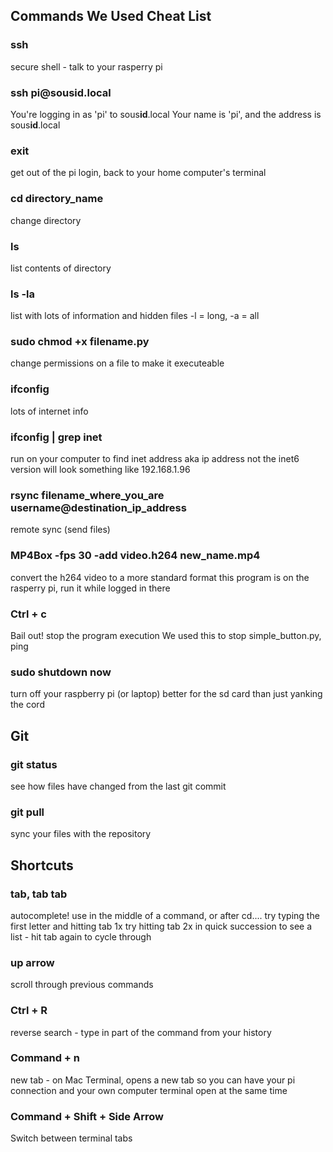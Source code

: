 ## Commands We Used Cheat List

### ssh
secure shell - talk to your rasperry pi

### ssh pi@sous**id**.local
You're logging in as 'pi' to sous**id**.local
Your name is 'pi', and the address is sous**id**.local

### exit
get out of the pi login, back to your home computer's terminal

### cd **directory_name**
change directory

### ls
list contents of directory

### ls -la
list with lots of information and hidden files
-l = long, -a = all

### sudo chmod +x filename.py
change permissions on a file to make it executeable

### ifconfig
lots of internet info

### ifconfig | grep inet
run on your computer to find inet address aka ip address
not the inet6 version
will look something like 192.168.1.96

### rsync **filename_where_you_are** **username**@**destination_ip_address**
remote sync (send files)

### MP4Box -fps 30 -add **video**.h264 **new_name**.mp4
convert the h264 video to a more standard format
this program is on the rasperry pi, run it while logged in there

### Ctrl + c
Bail out! stop the program execution
We used this to stop simple_button.py, ping

### sudo shutdown now
turn off your raspberry pi (or laptop)
better for the sd card than just yanking the cord

## Git
### git status
see how files have changed from the last git commit
### git pull
sync your files with the repository

## Shortcuts

### tab, tab tab
autocomplete! use in the middle of a command, or after cd....
try typing the first letter and hitting tab 1x
try hitting tab 2x in quick succession to see a list - hit tab again to cycle through

### up arrow
scroll through previous commands

### Ctrl + R
reverse search - type in part of the command from your history

### Command + n
new tab - on Mac Terminal, opens a new tab so you can have your pi connection
and your own computer terminal open at the same time

### Command + Shift + Side Arrow
Switch between terminal tabs
